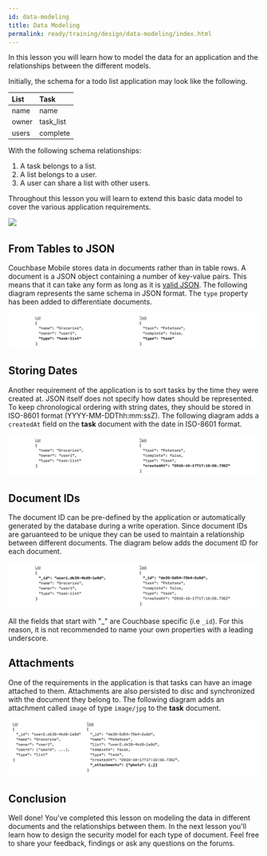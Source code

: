 ```yaml
---
id: data-modeling
title: Data Modeling
permalink: ready/training/design/data-modeling/index.html
---
```


In this lesson you will learn how to model the data for an application and the relationships between the different models.

Initially, the schema for a todo list application may look like the following.

|List|Task|
|:---|:---|
|name|name|
|owner|task_list|
|users|complete|

With the following schema relationships:

1. A task belongs to a list.
2. A list belongs to a user.
3. A user can share a list with other users.

Throughout this lesson you will learn to extend this basic data model to cover the various application requirements.

![](https://cl.ly/423D2S192d0b/image84.gif)

## From Tables to JSON

Couchbase Mobile stores data in documents rather than in table rows. A document is a JSON object containing a number of key-value pairs. This means that it can take any form as long as it is [valid JSON](http://www.json.org/). The following diagram represents the same schema in JSON format. The `type` property has been added to differentiate documents.

![](img/03-types.png)

## Storing Dates

Another requirement of the application is to sort tasks by the time they were created at. JSON itself does not specify how dates should be represented. To keep chronological ordering with string dates, they should be stored in ISO-8601 format (YYYY-MM-DDThh:mm:ssZ). The following diagram adds a `createdAt` field on the **task** document with the date in ISO-8601 format.

![](img/04-dates.png)

## Document IDs

The document ID can be pre-defined by the application or automatically generated by the database during a write operation. Since document IDs are garuanteed to be unique they can be used to maintain a relationship between different documents. The diagram below adds the document ID for each document.

![](img/05-ids.png)

All the fields that start with "\_" are Couchbase specific (i.e `_id`). For this reason, it is not recommended to name your own properties with a leading underscore.

## Attachments

One of the requirements in the application is that tasks can have an image attached to them. Attachments are also persisted to disc and synchronized with the document they belong to. The following diagram adds an attachment called `image` of type `image/jpg` to the **task** document.

![](img/06-attachment.png)

## Conclusion

Well done! You've completed this lesson on modeling the data in different documents and the relationships between them. In the next lesson you'll learn how to design the security model for each type of document. Feel free to share your feedback, findings or ask any questions on the forums.